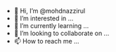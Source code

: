 - 👋 Hi, I’m @mohdnazzirul
- 👀 I’m interested in ...
- 🌱 I’m currently learning ...
- 💞️ I’m looking to collaborate on ...
- 📫 How to reach me ...

<!---
mohdnazzirul/mohdnazzirul is a ✨ special ✨ repository because its `README.md` (this file) appears on your GitHub profile.
You can click the Preview link to take a look at your changes.
--->
